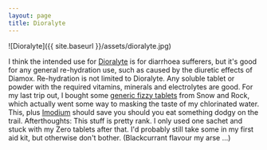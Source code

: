 ```yaml
---
layout: page
title: Dioralyte
---
```


![Dioralyte]({{ site.baseurl }}/assets/dioralyte.jpg)

I think the intended use for [Dioralyte](http://www.nhs.uk/medicine-guides/pages/MedicineOverview.aspx?medicine=Dioralyte) is for diarrhoea sufferers, but it's good for any general re-hydration use, such as caused by the diuretic effects of Diamox.
Re-hydration is not limited to Dioralyte. Any soluble tablet or powder with the required vitamins, minerals and electrolytes are good. For my last trip out, I bought some [generic fizzy tablets](http://www.snowandrock.com/hi-five-zero-tablets/energy-food/ski-snowboard-outdoor-sports/fcp-product/13281) from Snow and Rock, which actually went some way to masking the taste of my chlorinated water.
This, plus [Imodium](http://en.wikipedia.org/wiki/Loperamide) should save you should you eat something dodgy on the trail.
Afterthoughts:
This stuff is pretty rank. I only used one sachet and stuck with my Zero tablets after that. I'd probably still take some in my first aid kit, but otherwise don't bother. (Blackcurrant flavour my arse ...)
